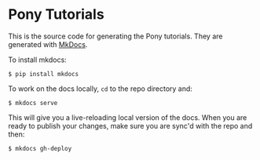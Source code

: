 # Pony Tutorials

This is the source code for generating the Pony tutorials. They are generated with [MkDocs](http://www.mkdocs.org).

To install mkdocs:

```
$ pip install mkdocs
```

To work on the docs locally, `cd` to the repo directory and:

```
$ mkdocs serve
```

This will give you a live-reloading local version of the docs. When you are ready to publish your changes, make sure you are sync'd with the repo and then:

```
$ mkdocs gh-deploy
```
